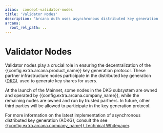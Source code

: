 ```yaml
---
alias:  concept-validator-nodes
title: 'Validator Nodes'
description: "Arcana Auth uses asynchronous distributed key generation and the validator nodes play a big part in making the ADKG subsystem decentralized."
arcana:
  root_rel_path: ..
---
```


# Validator Nodes

Validator nodes play a crucial role in ensuring the decentralization of the {{config.extra.arcana.product_name}} key generation protocol. These partner infrastructure nodes participate in the distributed key generation ([DKG]({{page.meta.arcana.root_rel_path}}/concepts/dkg/index.md)), used to generate key shares for users. 

At the launch of the Mainnet, some nodes in the DKG subsystem are owned and operated by {{config.extra.arcana.company_name}}, while the remaining nodes are owned and run by trusted partners. In future, other third parties will be allowed to participate in the key generation protocol.

For more information on the latest implementation of asynchronous distributed key generation (ADKG), consult the see [{{config.extra.arcana.company_name}} Technical Whitepaper](https://www.notion.so/Arcana-Technical-Docs-a1d7fd0d2970452586c693e4fee14d08).